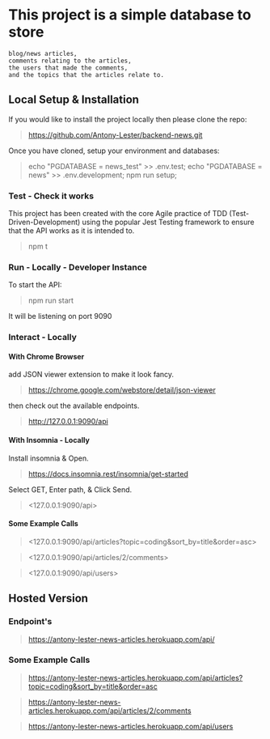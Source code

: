 # This project is a simple database to store

    blog/news articles, 
    comments relating to the articles,
    the users that made the comments, 
    and the topics that the articles relate to. 

## Local Setup & Installation

If you would like to install the project locally then please clone the repo:

><https://github.com/Antony-Lester/backend-news.git>

Once you have cloned, setup your environment and databases:

>echo "PGDATABASE = news_test" >> .env.test; echo "PGDATABASE = news" >> .env.development; npm run setup;

### Test - Check it works

This project has been created with the core Agile practice of TDD (Test-Driven-Development) using the popular Jest Testing framework to ensure that the API works as it is intended to.

>npm t

### Run - Locally - Developer Instance

To start the API:

>npm run start

It will be listening on port 9090

### Interact - Locally

#### With Chrome Browser

add JSON viewer extension to make it look fancy.

><https://chrome.google.com/webstore/detail/json-viewer>

then check out the available endpoints.

><http://127.0.0.1:9090/api>

#### With Insomnia - Locally

Install insomnia & Open.

><https://docs.insomnia.rest/insomnia/get-started>

Select GET, Enter path, & Click Send.

><127.0.0.1:9090/api>

#### Some Example Calls

><127.0.0.1:9090/api/articles?topic=coding&sort_by=title&order=asc>

><127.0.0.1:9090/api/articles/2/comments>

><127.0.0.1:9090/api/users>


## Hosted Version 

### Endpoint's

><https://antony-lester-news-articles.herokuapp.com/api/>

### Some Example Calls

><https://antony-lester-news-articles.herokuapp.com/api/articles?topic=coding&sort_by=title&order=asc>

><https://antony-lester-news-articles.herokuapp.com/api/articles/2/comments>

><https://antony-lester-news-articles.herokuapp.com/api/users>
